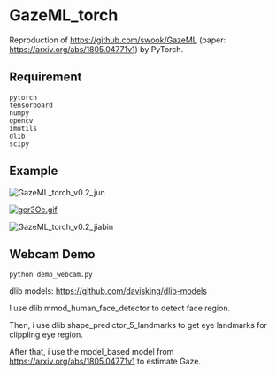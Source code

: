 # GazeML_torch
Reproduction of https://github.com/swook/GazeML (paper: https://arxiv.org/abs/1805.04771v1) by PyTorch.

## Requirement
```
pytorch
tensorboard
numpy
opencv
imutils
dlib
scipy
```

## Example
![GazeML_torch_v0.2_jun](https://z3.ax1x.com/2021/05/03/ger3Oe.md.gif)

[![ger3Oe.gif](https://z3.ax1x.com/2021/05/03/ger3Oe.gif)](https://imgtu.com/i/ger3Oe)

![GazeML_torch_v0.2_jiabin](https://z3.ax1x.com/2021/04/23/cXfdts.gif)

## Webcam Demo
```
python demo_webcam.py
```
dlib models: https://github.com/davisking/dlib-models

I use dlib mmod_human_face_detector to detect face region.

Then, i use dlib shape_predictor_5_landmarks to get eye landmarks for clippling eye region.

After that, i use the model_based model from https://arxiv.org/abs/1805.04771v1 to estimate Gaze.
